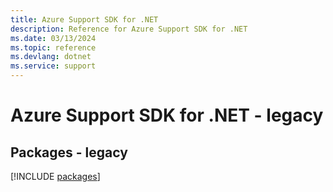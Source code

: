 ```yaml
---
title: Azure Support SDK for .NET
description: Reference for Azure Support SDK for .NET
ms.date: 03/13/2024
ms.topic: reference
ms.devlang: dotnet
ms.service: support
---
```

# Azure Support SDK for .NET - legacy
## Packages - legacy
[!INCLUDE [packages](support-index.md)]